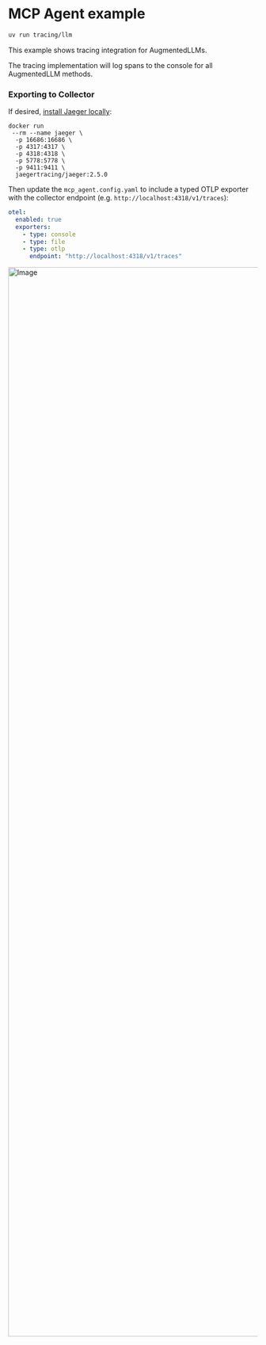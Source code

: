 # MCP Agent example

```bash
uv run tracing/llm
```

This example shows tracing integration for AugmentedLLMs.

The tracing implementation will log spans to the console for all AugmentedLLM methods.

### Exporting to Collector

If desired, [install Jaeger locally](https://www.jaegertracing.io/docs/2.5/getting-started/):

```
docker run
 --rm --name jaeger \
  -p 16686:16686 \
  -p 4317:4317 \
  -p 4318:4318 \
  -p 5778:5778 \
  -p 9411:9411 \
  jaegertracing/jaeger:2.5.0
```

Then update the `mcp_agent.config.yaml` to include a typed OTLP exporter with the collector endpoint (e.g. `http://localhost:4318/v1/traces`):

```yaml
otel:
  enabled: true
  exporters:
    - type: console
    - type: file
    - type: otlp
      endpoint: "http://localhost:4318/v1/traces"
```

<img width="2160" alt="Image" src="https://github.com/user-attachments/assets/f2d1cedf-6729-4ce1-9530-ec9d5653103d" />
